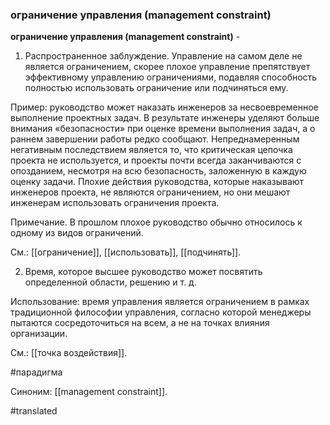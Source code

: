 ### ограничение управления (management constraint)

**ограничение управления (management constraint)** -

1. Распространенное заблуждение. Управление на самом деле не является ограничением, скорее плохое управление препятствует эффективному управлению ограничениями, подавляя способность полностью использовать ограничение или подчиняться ему.

Пример: руководство может наказать инженеров за несвоевременное выполнение проектных задач. В результате инженеры уделяют больше внимания «безопасности» при оценке времени выполнения задач, а о раннем завершении работы редко сообщают. Непреднамеренным негативным последствием является то, что критическая цепочка проекта не используется, и проекты почти всегда заканчиваются с опозданием, несмотря на всю безопасность, заложенную в каждую оценку задачи. Плохие действия руководства, которые наказывают инженеров проекта, не являются ограничением, но они мешают инженерам использовать ограничения проекта.

Примечание. В прошлом плохое руководство обычно относилось к одному из видов ограничений.

См.: [[ограничение]], [[использовать]], [[подчинять]].

2. Время, которое высшее руководство может посвятить определенной области, решению и т. д.

Использование: время управления является ограничением в рамках традиционной философии управления, согласно которой менеджеры пытаются сосредоточиться на всем, а не на точках влияния организации.

См.: [[точка воздействия]].

#парадигма

Синоним: [[management constraint]].

#translated
